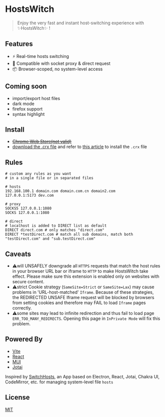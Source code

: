 # HostsWitch

> Enjoy the very fast and instant host-switching experience with ✨HostsWitch✨ !

## Features

- ⚡️ Real-time hosts switching
- 🔩 Compatible with socket proxy & direct request
- 📦 Browser-scoped, no system-level access

## Coming soon

- import/export host files
- dark mode
- firefox support
- syntax highlight

## Install

- ~~[Chrome Web Store(not valid)]()~~
- [download the .crx file](https://github.com/X-sky/HostsWitch/blob/main/HostsWitch_0.0.1.crx) and refer to [this article](https://www.turnoffthelights.com/support/browser-extension/how-to-install-chrome-extensions-in-3-easy-steps/) to install the `.crx` file

## Rules

```
# custom any rules as you want
# in a single file or in separated files

# hosts
192.168.100.1 domain.com domain.com.cn domain2.com
127.0.0.1:5173 dev.com

# proxy
SOCKS5 127.0.0.1:1080
SOCKS 127.0.0.1:1080

# direct
# localhost is added to DIRECT list as default
DIRECT direct.com # only matches "direct.com"
DIRECT *testDirect.com # match all sub domains, match both "testDirect.com" and "sub.testDirect.com"
```

## Caveats

- ⚠️will UNSAFELY downgrade all `HTTPS` requests that match the host rules in your browser URL bar or iframe to `HTTP` to make HostsWitch take effect. Please make sure this extension is enabled only on websites with secure content.
- ⚠️strict Cookie strategy (`SameSite=Strict` or `SameSite=Lax`) may cause problems in 'URL-host-matched' `Iframe`. Because of these strategies, the REDIRECTED UNSAFE Iframe request will be blocked by browsers from setting cookies and therefore may FAIL to load `Iframe` pages correctly.
- ⚠️some sites may lead to infinite redirection and thus fail to load page `ERR_TOO_MANY_REDIRECTS`. Opening this page in `InPrivate Mode` will fix this problem.

## Powered By

- [Vite](https://vitejs.dev/)
- [React](https://react.dev/)
- [MUI](https://mui.com/)
- [Jotai](https://jotai.org/)

Inspired by [SwitchHosts](https://github.com/oldj/SwitchHosts), an App based on Electron, React, Jotai, Chakra UI, CodeMirror, etc. for managing system-level file `hosts`

## License

[MIT](https://opensource.org/licenses/MIT)
